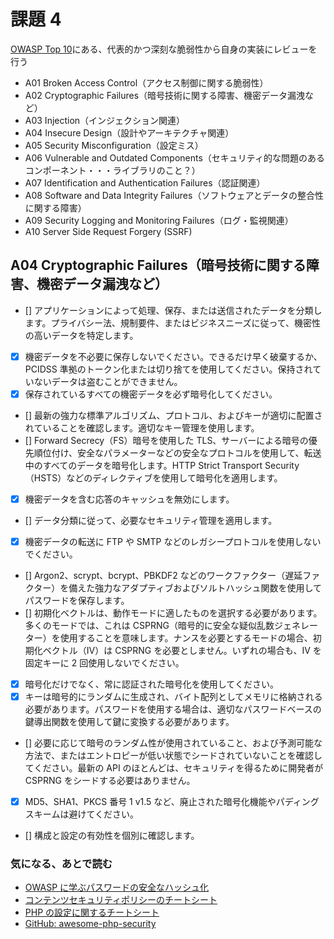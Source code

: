# 課題 4

[OWASP Top 10](https://cheatsheetseries.owasp.org/IndexTopTen.html)にある、代表的かつ深刻な脆弱性から自身の実装にレビューを行う

- A01 Broken Access Control（アクセス制御に関する脆弱性）
- A02 Cryptographic Failures（暗号技術に関する障害、機密データ漏洩など）
- A03 Injection（インジェクション関連）
- A04 Insecure Design（設計やアーキテクチャ関連）
- A05 Security Misconfiguration（設定ミス）
- A06 Vulnerable and Outdated Components（セキュリティ的な問題のあるコンポーネント・・・ライブラリのこと？）
- A07 Identification and Authentication Failures（認証関連）
- A08 Software and Data Integrity Failures（ソフトウェアとデータの整合性に関する障害）
- A09 Security Logging and Monitoring Failures（ログ・監視関連）
- A10 Server Side Request Forgery (SSRF)

## A04 Cryptographic Failures（暗号技術に関する障害、機密データ漏洩など）

- [] アプリケーションによって処理、保存、または送信されたデータを分類します。プライバシー法、規制要件、またはビジネスニーズに従って、機密性の高いデータを特定します。
- [x] 機密データを不必要に保存しないでください。できるだけ早く破棄するか、PCIDSS 準拠のトークン化または切り捨てを使用してください。保持されていないデータは盗むことができません。
- [x] 保存されているすべての機密データを必ず暗号化してください。
- [] 最新の強力な標準アルゴリズム、プロトコル、およびキーが適切に配置されていることを確認します。適切なキー管理を使用します。
- [] Forward Secrecy（FS）暗号を使用した TLS、サーバーによる暗号の優先順位付け、安全なパラメーターなどの安全なプロトコルを使用して、転送中のすべてのデータを暗号化します。HTTP Strict Transport Security（HSTS）などのディレクティブを使用して暗号化を適用します。
- [x] 機密データを含む応答のキャッシュを無効にします。
- [] データ分類に従って、必要なセキュリティ管理を適用します。
- [x] 機密データの転送に FTP や SMTP などのレガシープロトコルを使用しないでください。
- [] Argon2、scrypt、bcrypt、PBKDF2 などのワークファクター（遅延ファクター）を備えた強力なアダプティブおよびソルトハッシュ関数を使用してパスワードを保存します。
- [] 初期化ベクトルは、動作モードに適したものを選択する必要があります。多くのモードでは、これは CSPRNG（暗号的に安全な疑似乱数ジェネレーター）を使用することを意味します。ナンスを必要とするモードの場合、初期化ベクトル（IV）は CSPRNG を必要としません。いずれの場合も、IV を固定キーに 2 回使用しないでください。
- [x] 暗号化だけでなく、常に認証された暗号化を使用してください。
- [x] キーは暗号的にランダムに生成され、バイト配列としてメモリに格納される必要があります。パスワードを使用する場合は、適切なパスワードベースの鍵導出関数を使用して鍵に変換する必要があります。
- [] 必要に応じて暗号のランダム性が使用されていること、および予測可能な方法で、またはエントロピーが低い状態でシードされていないことを確認してください。最新の API のほとんどは、セキュリティを得るために開発者が CSPRNG をシードする必要はありません。
- [x] MD5、SHA1、PKCS 番号 1 v1.5 など、廃止された暗号化機能やパディングスキームは避けてください。
- [] 構成と設定の有効性を個別に確認します。

### 気になる、あとで読む

- [OWASP に学ぶパスワードの安全なハッシュ化](https://dev.classmethod.jp/articles/modern-password-hashing-owasp-way/)
- [コンテンツセキュリティポリシーのチートシート](https://cheatsheetseries.owasp.org/cheatsheets/Content_Security_Policy_Cheat_Sheet.html)
- [PHP の設定に関するチートシート](https://cheatsheetseries.owasp.org/cheatsheets/PHP_Configuration_Cheat_Sheet.html)
- [GitHub: awesome-php-security](https://github.com/guardrailsio/awesome-php-security)
